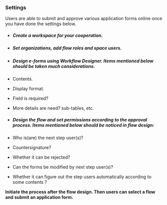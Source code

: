 ### Settings
Users are able to submit and approve various application forms online once you have done the settings below.

- ##### Create a workspace for your cooperation.

- ##### Set organizations, add flow roles and space users.

- ##### Design e-forms using Workflow Designer. Items mentioned below should be taken much considerations.
 - Contents.
 - Display format.
 - Field is required?
 - More details are need? sub-tables, etc.

- ##### Design the flow and set permissions according to the approval process. Items mentioned below should be noticed in flow design:
 - Who is(are) the next step user(s)?
 - Countersignature?
 - Whether it can be rejected?
 - Can the forms be modified by next step user(s)?
 - Whether it can figure out the step users automatically according to some contents ?

**Initiate the process after the flow design. Then users can select a flow and submit an application form.**

